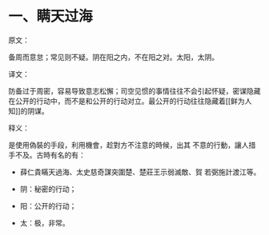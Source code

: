 # 一、瞒天过海

原文：

备周而意怠；常见则不疑。阴在阳之内，不在阳之对。太阳，太阴。

译文：

防备过于周密，容易导致意志松懈；司空见惯的事情往往不会引起怀疑，密谋隐藏在公开的行动中，而不是和公开的行动对立。最公开的行动往往隐藏着[[鲜为人知]]的阴谋。

释义：

是使用偽裝的手段，利用機會，趁對方不注意的時候，出其 不意的行動，讓人措手不及。古時有名的有：  
- 薛仁貴瞞天過海、太史慈奇謀突圍楚、楚莊王示弱滅敵、賀 若弼施計渡江等。

- 阴：秘密的行动；
- 阳：公开的行动；
- 太：极，非常。